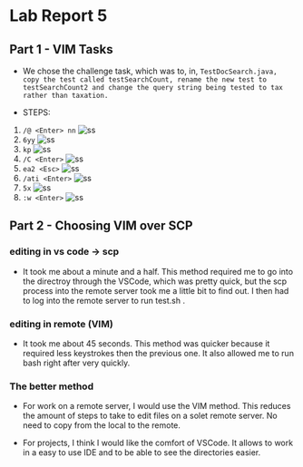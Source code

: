 # Lab Report 5

## Part 1 - VIM Tasks

- We chose the challenge task, which was to, in, `TestDocSearch.java, copy the test called testSearchCount, rename the new test to testSearchCount2 and change the query string being tested to tax rather than taxation.`

- STEPS:
1.  `/@ <Enter> nn`
![ss](vim-1.png)
2. `6yy`
![ss](vim-2.png)
3. `kp`
![ss](vim-3.png)
4. `/C <Enter>`
![ss](vim-4.png)
5. `ea2 <Esc>`
![ss](vim-5.png)
6. `/ati <Enter>`
![ss](vim-6.png)
7. `5x`
![ss](vim-7.png)
8. `:w <Enter>`
![ss](vim-8.png)

## Part 2 - Choosing VIM over SCP

### editing in vs code -> scp
- It took me about a minute and a half. This method required me to go into the directroy through the VSCode, which was pretty quick, but the scp process into the remote server took me a little bit to find out. I then had to log into the remote server to run test.sh . 
### editing in remote (VIM)
- It took me about 45 seconds. This method was quicker because it required less keystrokes then the previous one. It also allowed me to run bash right after very quickly.
### The better method
- For work on a remote server, I would use the VIM method. This reduces the amount of steps to take to edit files on a solet remote server. No need to copy from the local to the remote. 

- For projects, I think I would like the comfort of VSCode. It allows to work in a easy to use IDE and to be able to see the directories easier. 